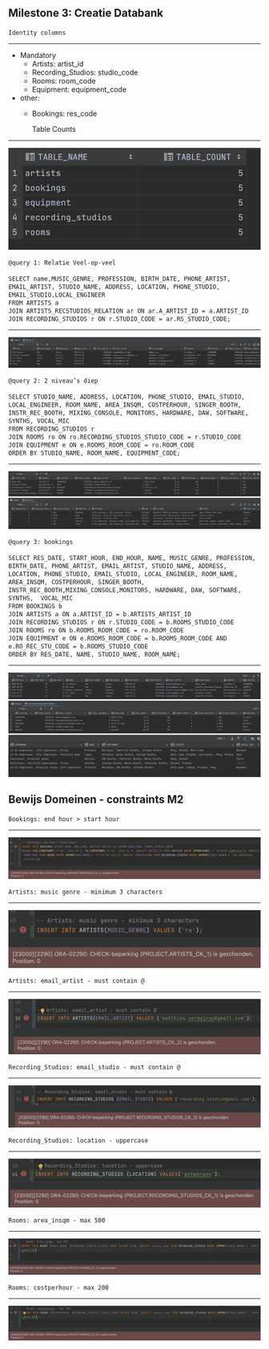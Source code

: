 Milestone 3: Creatie Databank
---

    Identity columns
---
- Mandatory
  - Artists: artist_id
  - Recording_Studios: studio_code
  - Rooms: room_code
  - Equipment: equipment_code
- other:
  - Bookings: res_code


      Table Counts
---
![Table counts](./screenshots/table_count.png)

    @query 1: Relatie Veel-op-veel

    SELECT name,MUSIC_GENRE, PROFESSION, BIRTH_DATE, PHONE_ARTIST, EMAIL_ARTIST, STUDIO_NAME, ADDRESS, LOCATION, PHONE_STUDIO, EMAIL_STUDIO,LOCAL_ENGINEER 
    FROM ARTISTS a 
    JOIN ARTISTS_RECSTUDIOS_RELATION ar ON ar.A_ARTIST_ID = a.ARTIST_ID 
    JOIN RECORDING_STUDIOS r ON r.STUDIO_CODE = ar.RS_STUDIO_CODE;
--- 
![query 1: Relatie Veel-op-veel](./screenshots/veel_op_veel.png)



    @query 2: 2 niveau’s diep

    SELECT STUDIO_NAME, ADDRESS, LOCATION, PHONE_STUDIO, EMAIL_STUDIO, LOCAL_ENGINEER, ROOM_NAME, AREA_INSQM, COSTPERHOUR, SINGER_BOOTH, INSTR_REC_BOOTH, MIXING_CONSOLE, MONITORS, HARDWARE, DAW, SOFTWARE, SYNTHS, VOCAL_MIC
    FROM RECORDING_STUDIOS r
    JOIN ROOMS ro ON ro.RECORDING_STUDIOS_STUDIO_CODE = r.STUDIO_CODE
    JOIN EQUIPMENT e ON e.ROOMS_ROOM_CODE = ro.ROOM_CODE
    ORDER BY STUDIO_NAME, ROOM_NAME, EQUIPMENT_CODE;
--- 
![query 2: 2 niveau’s diep_deel1](./screenshots/2niveausdiep_deel1.png)
![query 2: 2 niveau’s diep_deel2](./screenshots/2niveausdiep_deel2.png)

    @query 3: bookings

    SELECT RES_DATE, START_HOUR, END_HOUR, NAME, MUSIC_GENRE, PROFESSION, BIRTH_DATE, PHONE_ARTIST, EMAIL_ARTIST, STUDIO_NAME, ADDRESS, LOCATION, PHONE_STUDIO, EMAIL_STUDIO, LOCAL_ENGINEER, ROOM_NAME, AREA_INSQM, COSTPERHOUR, SINGER_BOOTH, INSTR_REC_BOOTH,MIXING_CONSOLE,MONITORS, HARDWARE, DAW, SOFTWARE, SYNTHS,  VOCAL_MIC
    FROM BOOKINGS b
    JOIN ARTISTS a ON a.ARTIST_ID = b.ARTISTS_ARTIST_ID
    JOIN RECORDING_STUDIOS r ON r.STUDIO_CODE = b.ROOMS_STUDIO_CODE
    JOIN ROOMS ro ON b.ROOMS_ROOM_CODE = ro.ROOM_CODE
    JOIN EQUIPMENT e ON e.ROOMS_ROOM_CODE = b.ROOMS_ROOM_CODE AND e.RO_REC_STU_CODE = b.ROOMS_STUDIO_CODE
    ORDER BY RES_DATE, NAME, STUDIO_NAME, ROOM_NAME;
--- 
![query 3: bookings_deel1](./screenshots/bookings_deel1.png)
![query 3: bookings_deel2](./screenshots/bookings_deel2.png)
![query 3: bookings_deel3](./screenshots/bookings_deel3.png)


  Bewijs Domeinen - constraints M2
--- 
    Bookings: end hour > start hour

---
![Bewijs Bookings_EndHour](./screenshots/Bewijs_Bookings_EndHour.png)

    Artists: music genre - minimum 3 characters

---
![Bewijs Artists_MusicGenre](./screenshots/Bewijs_Artists_MusicGenre.png)


    Artists: email_artist - must contain @

---

![Bewijs Artists_Email](./screenshots/Bewijs_Artists_Emailadres.png)

    Recording_Studios: email_studio - must contain @

---

![Bewijs RecordingStudios_Email](./screenshots/Bewijs_RecordingStudios_Emailadres.png)

    Recording_Studios: location - uppercase

---

![Bewijs RecordingStudios_Location](./screenshots/Bewijs_RecordingStudios_Location.png)

    Rooms: area_insqm - max 500

---

![Bewijs Rooms_Area](./screenshots/Bewijs_Rooms_Area.png)

    Rooms: costperhour - max 200

---

![Bewijs Rooms_Cost](./screenshots/Bewijs_Rooms_Cost.png)




